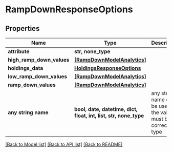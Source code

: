# RampDownResponseOptions


## Properties
Name | Type | Description | Notes
------------ | ------------- | ------------- | -------------
**attribute** | **str, none_type** |  | [optional] 
**high_ramp_down_values** | [**[RampDownModelAnalytics]**](RampDownModelAnalytics.md) |  | [optional] 
**holdings_data** | [**HoldingsResponseOptions**](HoldingsResponseOptions.md) |  | [optional] 
**low_ramp_down_values** | [**[RampDownModelAnalytics]**](RampDownModelAnalytics.md) |  | [optional] 
**ramp_down_values** | [**[RampDownModelAnalytics]**](RampDownModelAnalytics.md) |  | [optional] 
**any string name** | **bool, date, datetime, dict, float, int, list, str, none_type** | any string name can be used but the value must be the correct type | [optional]

[[Back to Model list]](../README.md#documentation-for-models) [[Back to API list]](../README.md#documentation-for-api-endpoints) [[Back to README]](../README.md)


